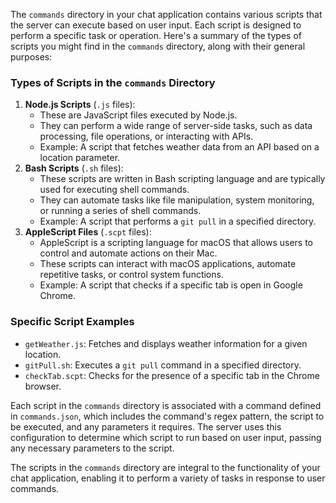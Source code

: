 The `commands` directory in your chat application contains various scripts that the server can execute based on user input. Each script is designed to perform a specific task or operation. Here's a summary of the types of scripts you might find in the `commands` directory, along with their general purposes:

### Types of Scripts in the `commands` Directory

1. **Node.js Scripts** (`.js` files):
   * These are JavaScript files executed by Node.js.
   * They can perform a wide range of server-side tasks, such as data processing, file operations, or interacting with APIs.
   * Example: A script that fetches weather data from an API based on a location parameter.
2. **Bash Scripts** (`.sh` files):
   * These scripts are written in Bash scripting language and are typically used for executing shell commands.
   * They can automate tasks like file manipulation, system monitoring, or running a series of shell commands.
   * Example: A script that performs a `git pull` in a specified directory.
3. **AppleScript Files** (`.scpt` files):
   * AppleScript is a scripting language for macOS that allows users to control and automate actions on their Mac.
   * These scripts can interact with macOS applications, automate repetitive tasks, or control system functions.
   * Example: A script that checks if a specific tab is open in Google Chrome.

### Specific Script Examples

* `getWeather.js`: Fetches and displays weather information for a given location.
* `gitPull.sh`: Executes a `git pull` command in a specified directory.
* `checkTab.scpt`: Checks for the presence of a specific tab in the Chrome browser.

Each script in the `commands` directory is associated with a command defined in `commands.json`, which includes the command's regex pattern, the script to be executed, and any parameters it requires. The server uses this configuration to determine which script to run based on user input, passing any necessary parameters to the script.

The scripts in the `commands` directory are integral to the functionality of your chat application, enabling it to perform a variety of tasks in response to user commands.
